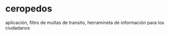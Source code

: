 # ceropedos
aplicación, filtro de multas de transito, herramineta de información para los ciudadanos
